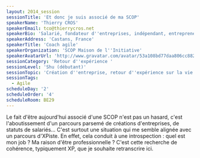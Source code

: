 ```yaml
---
layout: 2014_session
sessionTitle: 'Et donc je suis associé de ma SCOP'
speakerName: 'Thierry CROS'
speakerEmail: tco@thierrycros.net
speakerBio: 'Salarié, fondateur d''entreprises, indépendant, entrepreneur-salarié d''une SCOP d''emploi'
speakerAddress: 'Castans, France'
speakerTitle: 'Coach agile'
speakerOrganization: 'SCOP Maison de l''Initiative'
speakerAvatarUrl: 'http://www.gravatar.com/avatar/53a108bd77daa806cc8828e2fd38e7ce?size=200&default=mm'
sessionCategory: 'Retour d''expérience '
sessionLevel: 'Shu (débutant)'
sessionTopic: 'Création d''entreprise, retour d''expérience sur la vie d''indépendant'
sessionTags:
  - Agile
scheduleDay: '2'
scheduleOrder: '4'
scheduleRoom: BE29
---
```


Le fait d'être aujourd'hui associé d'une SCOP n'est pas un hasard, c'est l'aboutissement d'un parcours parsemé de créations d'entreprises, de statuts de salariés... 
C'est surtout une situation qui me semble alignée avec un parcours d'XPiste. 
En effet, cela conduit à une introspection : quel est mon job ? Ma raison d'être professionnelle ? 
C'est cette recherche de cohérence, typiquement XP, que je souhaite retranscrire ici.


